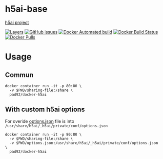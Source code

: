 # h5ai-base

[h5ai project](https://larsjung.de/h5ai/)

[![Layers](https://images.microbadger.com/badges/image/pad92/docker-h5ai.svg)](https://microbadger.com/images/pad92/docker-h5ai) [![GitHub issues](https://img.shields.io/github/issues/pad92/docker-docker-h5ai.svg)](https://github.com/pad92/docker-h5ai) [![Docker Automated build](https://img.shields.io/docker/automated/pad92/docker-h5ai.svg?maxAge=2592000)](https://hub.docker.com/r/pad92/docker-h5ai/) [![Docker Build Status](https://img.shields.io/docker/build/pad92/docker-h5ai.svg?maxAge=2592000)](https://hub.docker.com/r/pad92/docker-h5ai/) [![Docker Pulls](https://img.shields.io/docker/pulls/pad92/docker-h5ai.svg)](https://hub.docker.com/r/pad92/docker-h5ai/)

# Usage

## Commun

```
docker container run -it -p 80:80 \
  -v $PWD/sharing-file:/share \
  pad92/docker-h5ai
```

## With custom h5ai options

For overide [options.json](https://raw.githubusercontent.com/lrsjng/h5ai/v0.29.0/src/_h5ai/private/conf/options.json) file is into `/usr/share/h5ai/_h5ai/private/conf/options.json`

```
docker container run -it -p 80:80 \
  -v $PWD/sharing-file:/share \
  -v $PWD/options.json:/usr/share/h5ai/_h5ai/private/conf/options.json \
  pad92/docker-h5ai
```
